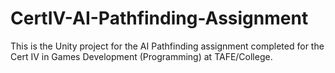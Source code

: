 # CertIV-AI-Pathfinding-Assignment
This is the Unity project for the AI Pathfinding assignment completed for the Cert IV in Games Development (Programming) at TAFE/College. 
